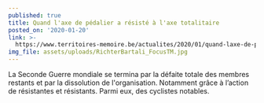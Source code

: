 ```yaml
---
published: true
title: Quand l'axe de pédalier a résisté à l'axe totalitaire
posted_on: '2020-01-20'
link: >-
  https://www.territoires-memoire.be/actualites/2020/01/quand-laxe-de-pedalier-a-resiste-a-laxe-totalitaire/
img_file: assets/uploads/RichterBartali_FocusTM.jpg
---
```

La Seconde Guerre mondiale se termina par la défaite totale des membres restants et par la dissolution de l'organisation. Notamment grâce à l’action de résistantes et résistants. Parmi eux, des cyclistes notables.
